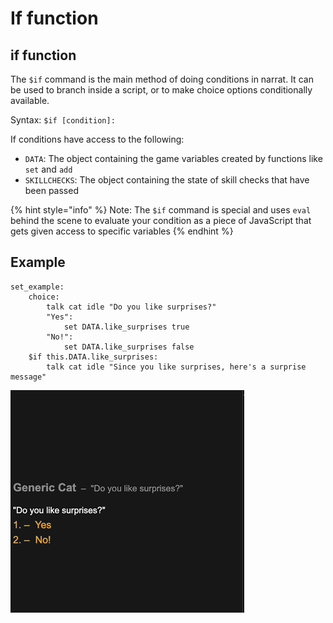 # If function

## if function

The `$if` command is the main method of doing conditions in narrat. It can be used to branch inside a script, or to make choice options conditionally available.

Syntax: `$if [condition]:`

If conditions have access to the following:

- `DATA`: The object containing the game variables created by functions like `set` and `add`
- `SKILLCHECKS`: The object containing the state of skill checks that have been passed

{% hint style="info" %}
Note: The `$if` command is special and uses `eval` behind the scene to evaluate your condition as a piece of JavaScript that gets given access to specific variables
{% endhint %}

## Example

```text
set_example:
    choice:
        talk cat idle "Do you like surprises?"
        "Yes":
            set DATA.like_surprises true
        "No!":
            set DATA.like_surprises false
    $if this.DATA.like_surprises:
        talk cat idle "Since you like surprises, here's a surprise message"
```

![Result of the above code](../.gitbook/assets/set_function_example.gif)
